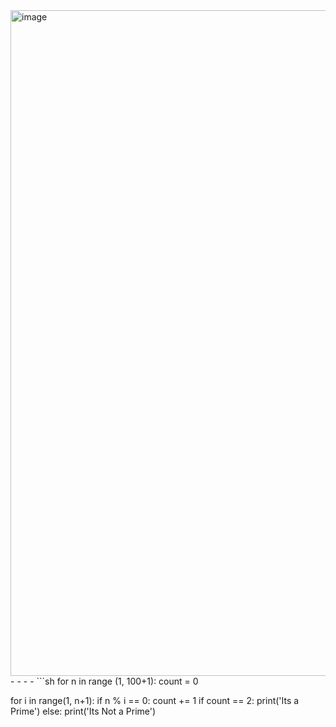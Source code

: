<img width="1065" alt="image" src="https://github.com/user-attachments/assets/d67d0a9d-8275-4035-9c8c-3f6a0b911ba8" />
-
-
-
-
```sh
for n in range (1, 100+1):
   count = 0

   for i in range(1, n+1):
       if n % i == 0:
           count += 1
   if count == 2:
       print('Its a Prime')
   else:
       print('Its Not a Prime')
```
